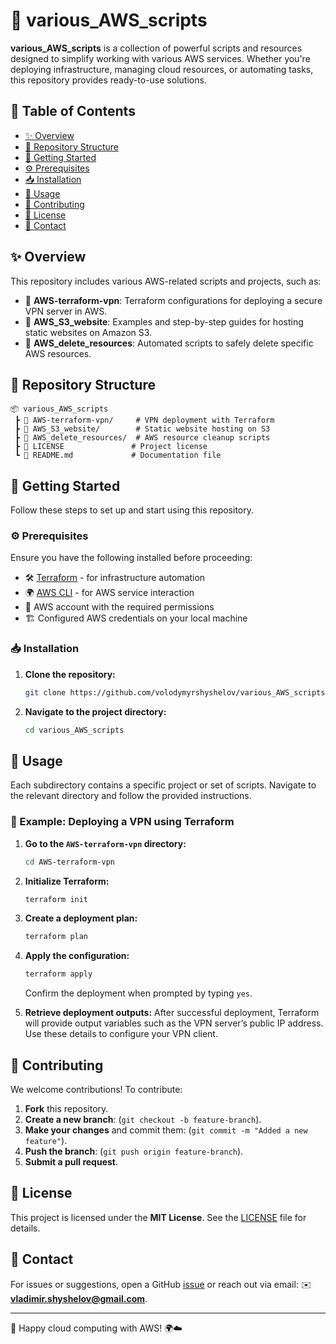 # 🚀 various_AWS_scripts

**various_AWS_scripts** is a collection of powerful scripts and resources designed to simplify working with various AWS services. Whether you're deploying infrastructure, managing cloud resources, or automating tasks, this repository provides ready-to-use solutions.

## 📌 Table of Contents

- [✨ Overview](#-overview)
- [📂 Repository Structure](#-repository-structure)
- [🚀 Getting Started](#-getting-started)
- [⚙️ Prerequisites](#-prerequisites)
- [📥 Installation](#-installation)
- [📖 Usage](#-usage)
- [🤝 Contributing](#-contributing)
- [📜 License](#-license)
- [📧 Contact](#-contact)

## ✨ Overview

This repository includes various AWS-related scripts and projects, such as:

- 🔹 **AWS-terraform-vpn**: Terraform configurations for deploying a secure VPN server in AWS.
- 🔹 **AWS_S3_website**: Examples and step-by-step guides for hosting static websites on Amazon S3.
- 🔹 **AWS_delete_resources**: Automated scripts to safely delete specific AWS resources.

## 📂 Repository Structure

```
📦 various_AWS_scripts
 ┣ 📂 AWS-terraform-vpn/     # VPN deployment with Terraform
 ┣ 📂 AWS_S3_website/        # Static website hosting on S3
 ┣ 📂 AWS_delete_resources/  # AWS resource cleanup scripts
 ┣ 📜 LICENSE               # Project license
 ┗ 📜 README.md             # Documentation file
```

## 🚀 Getting Started

Follow these steps to set up and start using this repository.

### ⚙️ Prerequisites

Ensure you have the following installed before proceeding:

- 🛠️ [Terraform](https://www.terraform.io/downloads.html) - for infrastructure automation
- 🌍 [AWS CLI](https://aws.amazon.com/cli/) - for AWS service interaction
- 🔑 AWS account with the required permissions
- 🏗️ Configured AWS credentials on your local machine

### 📥 Installation

1. **Clone the repository:**
   ```bash
   git clone https://github.com/volodymyrshyshelov/various_AWS_scripts.git
   ```

2. **Navigate to the project directory:**
   ```bash
   cd various_AWS_scripts
   ```

## 📖 Usage

Each subdirectory contains a specific project or set of scripts. Navigate to the relevant directory and follow the provided instructions.

### 🔹 Example: Deploying a VPN using Terraform

1. **Go to the `AWS-terraform-vpn` directory:**
   ```bash
   cd AWS-terraform-vpn
   ```

2. **Initialize Terraform:**
   ```bash
   terraform init
   ```

3. **Create a deployment plan:**
   ```bash
   terraform plan
   ```

4. **Apply the configuration:**
   ```bash
   terraform apply
   ```
   Confirm the deployment when prompted by typing `yes`.

5. **Retrieve deployment outputs:**
   After successful deployment, Terraform will provide output variables such as the VPN server’s public IP address. Use these details to configure your VPN client.

## 🤝 Contributing

We welcome contributions! To contribute:
1. **Fork** this repository.
2. **Create a new branch**: (`git checkout -b feature-branch`).
3. **Make your changes** and commit them: (`git commit -m "Added a new feature"`).
4. **Push the branch**: (`git push origin feature-branch`).
5. **Submit a pull request**.

## 📜 License

This project is licensed under the **MIT License**. See the [LICENSE](LICENSE) file for details.

## 📧 Contact

For issues or suggestions, open a GitHub [issue](https://github.com/volodymyrshyshelov/various_AWS_scripts/issues) or reach out via email: ✉️ **vladimir.shyshelov@gmail.com**.

---

🚀 Happy cloud computing with AWS! 🌍☁️

